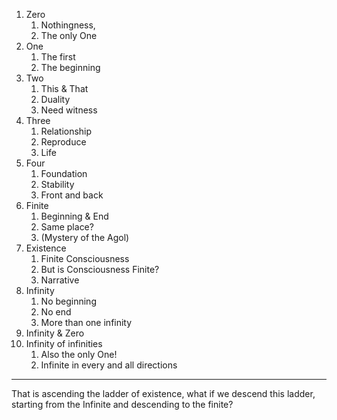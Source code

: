 1. Zero 
	1. Nothingness, 
	2. The only One
2. One
	1. The first
	2. The beginning
3. Two
	1. This & That
	2. Duality
	3. Need witness
4. Three 
	1. Relationship
	2. Reproduce 
	3. Life
5. Four
	1. Foundation
	2. Stability
	3. Front and back
6. Finite
	1. Beginning & End
	2. Same place?
	3. (Mystery of the Agol)
7. Existence
	1. Finite Consciousness
	2. But is Consciousness Finite?
	3. Narrative
8. Infinity
	1. No beginning
	2. No end
	3. More than one infinity
9. Infinity & Zero
10. Infinity of infinities 
	1. Also the only One!
	2. Infinite in every and all directions

---
That is ascending the ladder of existence, 
what if we descend this ladder, starting from the Infinite and descending to the finite?